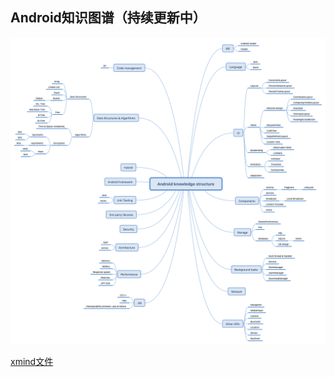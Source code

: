 ## Android知识图谱（持续更新中）
![](./Android-knowledge-structure.png)

[xmind文件](Android-knowledge-structure.xmind)
